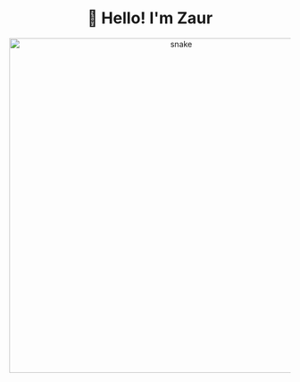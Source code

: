 <h1 align="center">👋 Hello! I'm Zaur</h1>

<p align="center">
 <img width="600" src="assets/github-snake.svg" alt="snake"/>
</p>
